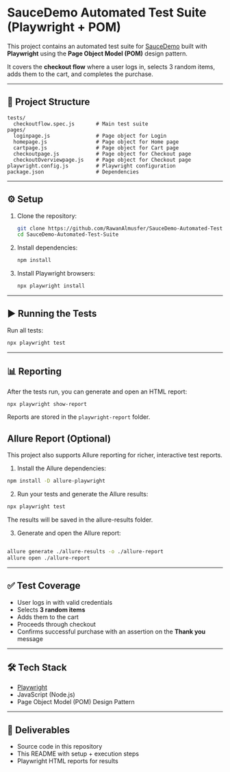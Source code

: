 # SauceDemo Automated Test Suite (Playwright + POM)

This project contains an automated test suite for [SauceDemo](https://www.saucedemo.com/) built with **Playwright** using the **Page Object Model (POM)** design pattern.

It covers the **checkout flow** where a user logs in, selects 3 random items, adds them to the cart, and completes the purchase.

---

## 📂 Project Structure

```
tests/
  checkoutflow.spec.js       # Main test suite
pages/
  loginpage.js               # Page object for Login
  homepage.js                # Page object for Home page
  cartpage.js                # Page object for Cart page
  checkoutpage.js            # Page object for Checkout page
  checkoutOverviewpage.js    # Page object for Checkout page
playwright.config.js         # Playwright configuration
package.json                 # Dependencies
```

---

## ⚙️ Setup

1. Clone the repository:

   ```bash
   git clone https://github.com/RawanAlmusfer/SauceDemo-Automated-Test-Suite.git
   cd SauceDemo-Automated-Test-Suite
   ```

2. Install dependencies:

   ```bash
   npm install
   ```

3. Install Playwright browsers:

   ```bash
   npx playwright install
   ```

---

## ▶️ Running the Tests

Run all tests:

```bash
npx playwright test
```

---

## 📊 Reporting

After the tests run, you can generate and open an HTML report:

```bash
npx playwright show-report
```

Reports are stored in the `playwright-report` folder.


## Allure Report (Optional)

This project also supports Allure reporting for richer, interactive test reports.

  1. Install the Allure dependencies:

  ```bash
  npm install -D allure-playwright
  ```

  2. Run your tests and generate the Allure results:

  ```bash
  npx playwright test
  ```
  The results will be saved in the allure-results folder.
  
  3. Generate and open the Allure report:
  
  ```bash
  
  allure generate ./allure-results -o ./allure-report
  allure open ./allure-report
  ```

---

## ✅ Test Coverage

* User logs in with valid credentials
* Selects **3 random items** 
* Adds them to the cart
* Proceeds through checkout
* Confirms successful purchase with an assertion on the **Thank you** message

---

## 🛠️ Tech Stack

* [Playwright](https://playwright.dev/)
* JavaScript (Node.js)
* Page Object Model (POM) Design Pattern

---

## 🔗 Deliverables

* Source code in this repository
* This README with setup + execution steps
* Playwright HTML reports for results

